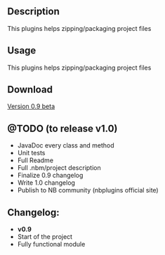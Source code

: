 Description
---------------------------------------
This plugins helps zipping/packaging project files

Usage
---------------------------------------
This plugins helps zipping/packaging project files

Download
---------------------------------------
[Version 0.9 beta](https://github.com/willybarro/ProjectZipper/downloads)

@TODO (to release v1.0)
---------------------------------------
- JavaDoc every class and method
- Unit tests
- Full Readme
- Full .nbm/project description
- Finalize 0.9 changelog
- Write 1.0 changelog
- Publish to NB community (nbplugins official site)


Changelog:
---------------------------------------
- __v0.9__
 - Start of the project
 - Fully functional module
